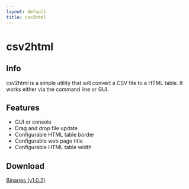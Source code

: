 ```yaml
---
layout: default
title: csv2html
---
```


# csv2html #

## Info ##

csv2html is a simple utility that will convert a CSV file to a HTML table. It works either via the command line or GUI. 

## Features

  * GUI or console
  * Drag and drop file update
  * Configurable HTML table border
  * Configurable web page title
  * Configurable HTML table width

## Download ##
[Binaries (v1.0.2)](/downloads/csv2html.v.1.0.2.zip)